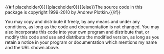 {{#if placeholder0}}{{placeholder0}}{{else}}The source code in this package is copyright 1999-2010 by Andrew Plotkin.{{/if}}

You may copy and distribute it freely, by any means and under any conditions, as long as the code and documentation is not changed. You may also incorporate this code into your own program and distribute that, or modify this code and use and distribute the modified version, as long as you retain a notice in your program or documentation which mentions my name and the URL shown above.